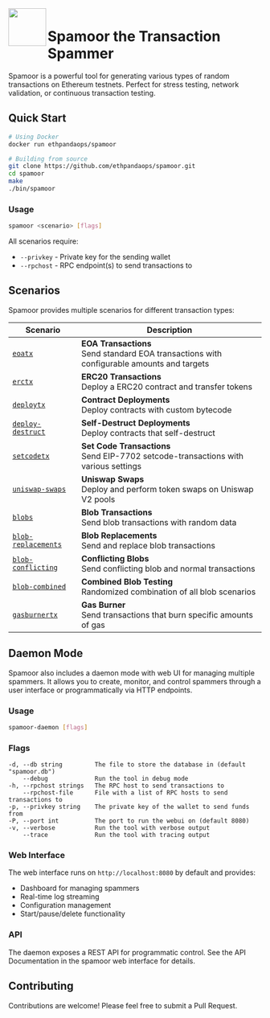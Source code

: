 <img align="left" src="./.github/resources/goomy.png" width="75">
<h1>Spamoor the Transaction Spammer</h1>

Spamoor is a powerful tool for generating various types of random transactions on Ethereum testnets. Perfect for stress testing, network validation, or continuous transaction testing.

## Quick Start

```bash
# Using Docker
docker run ethpandaops/spamoor

# Building from source
git clone https://github.com/ethpandaops/spamoor.git
cd spamoor
make
./bin/spamoor
```

### Usage
```bash
spamoor <scenario> [flags]
```

All scenarios require:
- `--privkey` - Private key for the sending wallet
- `--rpchost` - RPC endpoint(s) to send transactions to

## Scenarios

Spamoor provides multiple scenarios for different transaction types:

| Scenario | Description |
|----------|-------------|
| [`eoatx`](./scenarios/eoatx/README.md) | **EOA Transactions**<br>Send standard EOA transactions with configurable amounts and targets |
| [`erctx`](./scenarios/erctx/README.md) | **ERC20 Transactions**<br>Deploy a ERC20 contract and transfer tokens |
| [`deploytx`](./scenarios/deploytx/README.md) | **Contract Deployments**<br>Deploy contracts with custom bytecode |
| [`deploy-destruct`](./scenarios/deploy-destruct/README.md) | **Self-Destruct Deployments**<br>Deploy contracts that self-destruct |
| [`setcodetx`](./scenarios/setcodetx/README.md) | **Set Code Transactions**<br>Send EIP-7702 setcode-transactions with various settings |
| [`uniswap-swaps`](./scenarios/uniswap-swaps/README.md) | **Uniswap Swaps**<br>Deploy and perform token swaps on Uniswap V2 pools |
| [`blobs`](./scenarios/blobs/README.md) | **Blob Transactions**<br>Send blob transactions with random data |
| [`blob-replacements`](./scenarios/blob-replacements/README.md) | **Blob Replacements**<br>Send and replace blob transactions |
| [`blob-conflicting`](./scenarios/blob-conflicting/README.md) | **Conflicting Blobs**<br>Send conflicting blob and normal transactions |
| [`blob-combined`](./scenarios/blob-combined/README.md) | **Combined Blob Testing**<br>Randomized combination of all blob scenarios |
| [`gasburnertx`](./scenarios/gasburnertx/README.md) | **Gas Burner**<br>Send transactions that burn specific amounts of gas |

## Daemon Mode

Spamoor also includes a daemon mode with web UI for managing multiple spammers. It allows you to create, monitor, and control spammers through a user interface or programmatically via HTTP endpoints.

### Usage
```bash
spamoor-daemon [flags]
```

### Flags
```
-d, --db string         The file to store the database in (default "spamoor.db")
    --debug             Run the tool in debug mode
-h, --rpchost strings   The RPC host to send transactions to
    --rpchost-file      File with a list of RPC hosts to send transactions to
-p, --privkey string    The private key of the wallet to send funds from
-P, --port int          The port to run the webui on (default 8080)
-v, --verbose           Run the tool with verbose output
    --trace             Run the tool with tracing output
```

### Web Interface
The web interface runs on `http://localhost:8080` by default and provides:
- Dashboard for managing spammers
- Real-time log streaming
- Configuration management
- Start/pause/delete functionality

### API
The daemon exposes a REST API for programmatic control.
See the API Documentation in the spamoor web interface for details.


## Contributing

Contributions are welcome! Please feel free to submit a Pull Request.
